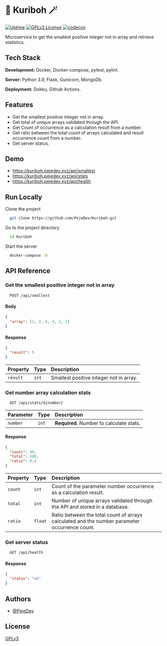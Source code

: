 # 🐼 Kuriboh 🪄

[![Uptime](https://status.pejedev.xyz/api/badge/7/uptime/720?label=30&labelSuffix=d)](https://status.pejedev.xyz)
[![GPLv3 License](https://img.shields.io/badge/License-GPL%20v3-yellow.svg)](https://opensource.org/licenses/)
[![codecov](https://codecov.io/gh/PejeDev/Kuriboh/branch/main/graph/badge.svg?token=7J8VV3SOAW)](https://codecov.io/gh/PejeDev/Kuriboh)

Microservice to get the smallest positive integer not in array and retrieve statistics.

## Tech Stack

**Development:** Docker, Docker-compose, pytest, pylint.

**Server:** Python 3.9, Flask, Gunicorn, MongoDb.

**Deployment:** Dokku, Github Actions.

## Features

- Get the smallest positive integer not in array.
- Get total of unique arrays validated through the API.
- Get Count of occurrence as a calculation result from a number.
- Get ratio between the total count of arrays calculated and result occurrence count from a number.
- Get server status.

## Demo

- <https://kuriboh.pejedev.xyz/api/smallest>
- <https://kuriboh.pejedev.xyz/api/stats>
- <https://kuriboh.pejedev.xyz/api/health>

## Run Locally

Clone the project

```bash
  git clone https://github.com/PejeDev/Kuriboh.git
```

Go to the project directory

```bash
  cd Kuriboh
```

Start the server

```bash
  docker-compose -D
```

## API Reference

### Get the smallest positive integer not in array

```
  POST /api/smallest
```

#### Body

```json
{
  "array": [1, 3, 6, 4, 1, 2]
}

```

#### Response

```json
{
  "result": 5
}
```

| Property | Type  | Description                             |
| :------- | :---- | :-------------------------------------- |
| `result` | `int` | Smallest positive integer not in array. |

### Get number array calculation stats

```
  GET /api/stats/${number}
```

| Parameter | Type  | Description                              |
| :-------- | :---- | :--------------------------------------- |
| `number`  | `int` | **Required**. Number to calculate stats. |

#### Response

```json
{
  "count": 40,
  "total": 100,
  "ratio": 0.4
}
```

| Property | Type    | Description                                                                                   |
| :------- | :------ | :-------------------------------------------------------------------------------------------- |
| `count`  | `int`   | Count of the parameter number occurrence as a calculation result.                             |
| `total`  | `int`   | Number of unique arrays validated through the API and stored in a database.                   |
| `ratio`  | `float` | Ratio between the total count of arrays calculated and the number parameter occurrence count. |

### Get server status

```
  GET /api/health
```

#### Response

```json
{
  "status": "ok"
}
```

## Authors

- [@PejeDev](https://github.com/PejeDev)

## License

[GPLv3](https://choosealicense.com/licenses/gpl-3.0/)
